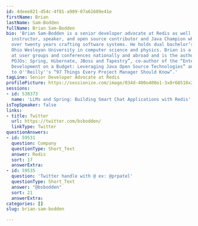 ```yaml
---
id: 4deee821-d54c-4f81-a909-07a61689e41e
firstName: Brian
lastName: Sam-Bodden
fullName: Brian Sam-Bodden
bio: 'Brian Sam-Bodden is a senior developer advocate at Redis as well as an author,
  instructor, speaker, and open source contributor and Java Champion who has spent
  over twenty years crafting software systems. He holds dual bachelor’s degrees from
  Ohio Wesleyan University in computer science and physics. Brian is a frequent speaker
  at user groups and conferences nationally and abroad and is the author of “Beginning
  POJOs: Spring, Hibernate, JBoss and Tapestry”, co-author of the “Enterprise Java
  Development on a Budget: Leveraging Java Open Source Technologies” and a contributor
  to O''Reilly''s “97 Things Every Project Manager Should Know”.'
tagLine: Senior Developer Advocate at Redis
profilePicture: https://sessionize.com/image/034d-400o400o1-3x8r68518x2aRvG6PZ31u6.jpg
sessions:
- id: 538373
  name: 'LLMs and Spring: Building Smart Chat Applications with Redis'
isTopSpeaker: false
links:
- title: Twitter
  url: https://twitter.com/bsbodden/
  linkType: Twitter
questionAnswers:
- id: 59531
  question: Company
  questionType: Short_Text
  answer: Redis
  sort: 17
  answerExtra: 
- id: 59535
  question: 'Twitter handle with @ ex: @prpatel'
  questionType: Short_Text
  answer: "@bsbodden"
  sort: 21
  answerExtra: 
categories: []
slug: brian-sam-bodden

---
```

